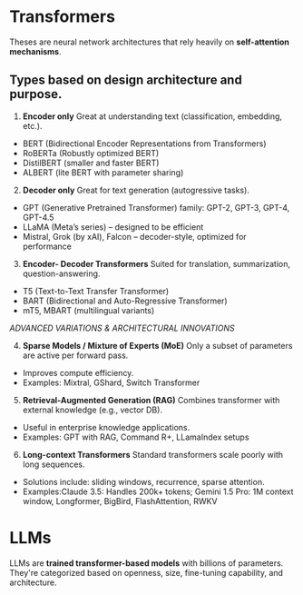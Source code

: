 
# Transformers
Theses are neural network architectures that rely heavily on **self-attention mechanisms**.
## Types based on design architecture and purpose.
1. **Encoder only**
Great at understanding text (classification, embedding, etc.).
  - BERT (Bidirectional Encoder Representations from Transformers)
  - RoBERTa (Robustly optimized BERT)
  - DistilBERT (smaller and faster BERT)
  - ALBERT (lite BERT with parameter sharing)
2. **Decoder only**
Great for text generation (autogressive tasks).
  - GPT (Generative Pretrained Transformer) family: GPT-2, GPT-3, GPT-4, GPT-4.5
  - LLaMA (Meta’s series) – designed to be efficient
  - Mistral, Grok (by xAI), Falcon – decoder-style, optimized for performance
3. **Encoder- Decoder Transformers**
Suited for translation, summarization, question-answering.
  - T5 (Text-to-Text Transfer Transformer)
  - BART (Bidirectional and Auto-Regressive Transformer)
  - mT5, MBART (multilingual variants)

_ADVANCED VARIATIONS & ARCHITECTURAL INNOVATIONS_

4. **Sparse Models / Mixture of Experts (MoE)**
Only a subset of parameters are active per forward pass.
  - Improves compute efficiency.
  - Examples: Mixtral, GShard, Switch Transformer

5. **Retrieval-Augmented Generation (RAG)**
Combines transformer with external knowledge (e.g., vector DB).
  - Useful in enterprise knowledge applications.
  - Examples: GPT with RAG, Command R+, LLamaIndex setups

6. **Long-context Transformers**
Standard transformers scale poorly with long sequences.
  - Solutions include: sliding windows, recurrence, sparse attention.
  - Examples:Claude 3.5: Handles 200k+ tokens; Gemini 1.5 Pro: 1M context window, Longformer, BigBird, FlashAttention, RWKV

# LLMs
LLMs are **trained transformer-based models** with billions of parameters. They're categorized based on openness, size, fine-tuning capability, and architecture.


